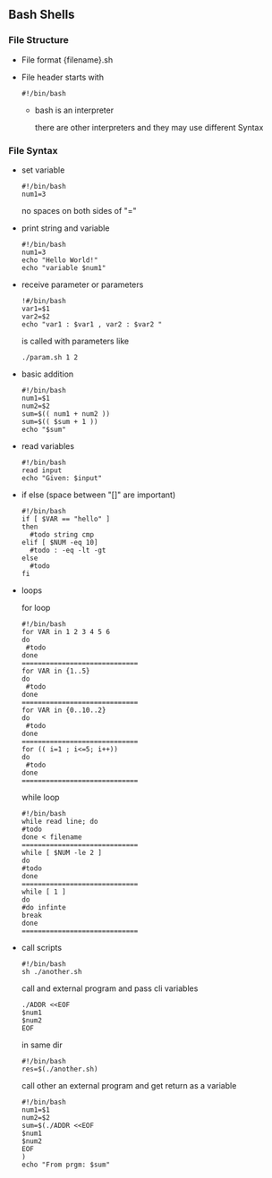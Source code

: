 ## Bash Shells

### File Structure

- File format {filename}.sh

- File header starts with
        
      #!/bin/bash

    - bash is an interpreter
    
        there are other interpreters and they may use different Syntax


### File Syntax

- set variable
    
      #!/bin/bash
      num1=3

  no spaces on both sides of "=" 


- print string and variable
        
      #!/bin/bash
      num1=3
      echo "Hello World!"
      echo "variable $num1"

- receive parameter or parameters 

      !#/bin/bash
      var1=$1
      var2=$2
      echo "var1 : $var1 , var2 : $var2 "

   is called with parameters like

      ./param.sh 1 2

- basic addition

      #!/bin/bash
      num1=$1
      num2=$2
      sum=$(( num1 + num2 ))
      sum=$(( $sum + 1 ))
      echo "$sum"

- read variables

      #!/bin/bash
      read input
      echo "Given: $input"

- if else (space between "[]" are important)

      #!/bin/bash
      if [ $VAR == "hello" ]
      then
        #todo string cmp
      elif [ $NUM -eq 10]
        #todo : -eq -lt -gt
      else
        #todo
      fi

- loops 
   
   for loop
  
      #!/bin/bash
      for VAR in 1 2 3 4 5 6
      do
       #todo
      done
      =============================
      for VAR in {1..5}
      do
       #todo
      done
      =============================
      for VAR in {0..10..2}
      do
       #todo
      done
      =============================
      for (( i=1 ; i<=5; i++))
      do
       #todo
      done
      =============================
  
   while loop

      #!/bin/bash
      while read line; do
      #todo
      done < filename
      =============================
      while [ $NUM -le 2 ]
      do
      #todo
      done
      =============================
      while [ 1 ]
      do
      #do infinte
      break
      done
      =============================




- call scripts

      #!/bin/bash
      sh ./another.sh

   call and external program and pass cli variables
  
      ./ADDR <<EOF
      $num1
      $num2
      EOF

   in same dir
  
      #!/bin/bash
      res=$(./another.sh)

   call other an external program and get return as a variable
   
      #!/bin/bash
      num1=$1
      num2=$2
      sum=$(./ADDR <<EOF
      $num1
      $num2
      EOF
      )
      echo "From prgm: $sum"


      